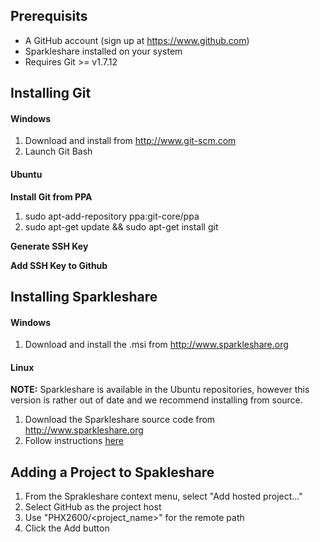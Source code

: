 ## Prerequisits

  * A GitHub account (sign up at https://www.github.com)
  * Sparkleshare installed on your system
  * Requires Git >= v1.7.12
  
## Installing Git

#### Windows

  1. Download and install from http://www.git-scm.com
  2. Launch Git Bash
  
#### Ubuntu

**Install Git from PPA**

  1. sudo apt-add-repository ppa:git-core/ppa
  2. sudo apt-get update && sudo apt-get install git

**Generate SSH Key**
  
  
  
  
**Add SSH Key to Github**

  
  
  
## Installing Sparkleshare

#### Windows

  1. Download and install the .msi from http://www.sparkleshare.org

#### Linux

**NOTE:** Sparkleshare is available in the Ubuntu repositories, however this version is
rather out of date and we recommend installing from source.

  1. Download the Sparkleshare source code from http://www.sparkleshare.org
  2. Follow instructions [here](https://github.com/hbons/SparkleShare/blob/master/SparkleShare/Linux/README.md)

## Adding a Project to Spakleshare

  1. From the Sprakleshare context menu, select "Add hosted project..."
  2. Select GitHub as the project host
  3. Use "PHX2600/<project_name>" for the remote path
  4. Click the Add button